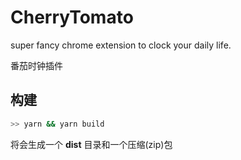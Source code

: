 # CherryTomato

super fancy chrome extension to clock your daily life.

番茄时钟插件

## 构建

```sh
>> yarn && yarn build
```

将会生成一个 __dist__ 目录和一个压缩(zip)包
